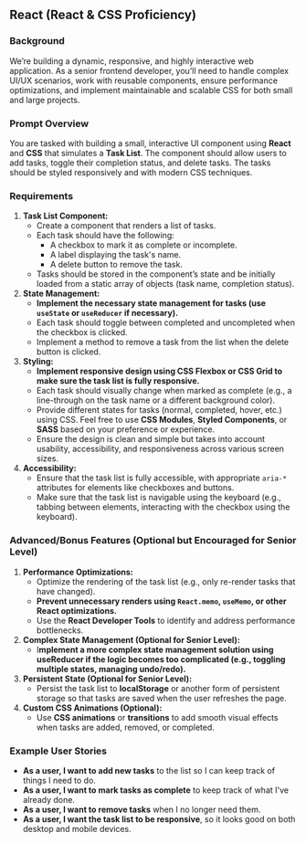 ## React (React & CSS Proficiency)

### **Background**

We’re building a dynamic, responsive, and highly interactive web application. As a senior frontend developer, you’ll need to handle complex UI/UX scenarios, work with reusable components, ensure performance optimizations, and implement maintainable and scalable CSS for both small and large projects.

### Prompt Overview

You are tasked with building a small, interactive UI component using **React** and **CSS** that simulates a **Task List**. The component should allow users to add tasks, toggle their completion status, and delete tasks. The tasks should be styled responsively and with modern CSS techniques.

### Requirements

1. **Task List Component:**
    - Create a component that renders a list of tasks.
    - Each task should have the following:
        - A checkbox to mark it as complete or incomplete.
        - A label displaying the task's name.
        - A delete button to remove the task.
    - Tasks should be stored in the component’s state and be initially loaded from a static array of objects (task name, completion status).
2. **State Management:**
    - **Implement the necessary state management for tasks (use `useState` or `useReducer` if necessary).**
    - Each task should toggle between completed and uncompleted when the checkbox is clicked.
    - Implement a method to remove a task from the list when the delete button is clicked.
3. **Styling:**
    - **Implement responsive design using CSS Flexbox or CSS Grid to make sure the task list is fully responsive.**
    - Each task should visually change when marked as complete (e.g., a line-through on the task name or a different background color).
    - Provide different states for tasks (normal, completed, hover, etc.) using CSS. Feel free to use **CSS Modules**, **Styled Components**, or **SASS** based on your preference or experience.
    - Ensure the design is clean and simple but takes into account usability, accessibility, and responsiveness across various screen sizes.
4. **Accessibility:**
    - Ensure that the task list is fully accessible, with appropriate `aria-*` attributes for elements like checkboxes and buttons.
    - Make sure that the task list is navigable using the keyboard (e.g., tabbing between elements, interacting with the checkbox using the keyboard).

### Advanced/Bonus Features (Optional but Encouraged for Senior Level)

1. **Performance Optimizations:**
    - Optimize the rendering of the task list (e.g., only re-render tasks that have changed).
    - **Prevent unnecessary renders using `React.memo`, `useMemo`, or other React optimizations.**
    - Use the **React Developer Tools** to identify and address performance bottlenecks.
2. **Complex State Management (Optional for Senior Level):**
    - I**mplement a more complex state management solution using useReducer if the logic becomes too complicated (e.g., toggling multiple states, managing undo/redo).**
3. **Persistent State (Optional for Senior Level):**
    - Persist the task list to **localStorage** or another form of persistent storage so that tasks are saved when the user refreshes the page.
4. **Custom CSS Animations (Optional):**
    - Use **CSS animations** or **transitions** to add smooth visual effects when tasks are added, removed, or completed.

### Example User Stories

- **As a user, I want to add new tasks** to the list so I can keep track of things I need to do.
- **As a user, I want to mark tasks as complete** to keep track of what I've already done.
- **As a user, I want to remove tasks** when I no longer need them.
- **As a user, I want the task list to be responsive**, so it looks good on both desktop and mobile devices.